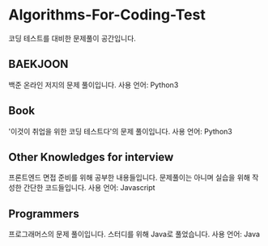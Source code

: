 # Algorithms-For-Coding-Test
코딩 테스트를 대비한 문제풀이 공간입니다.

## BAEKJOON
백준 온라인 저지의 문제 풀이입니다.
사용 언어: Python3

## Book
'이것이 취업을 위한 코딩 테스트다'의 문제 풀이입니다.
사용 언어: Python3

## Other Knowledges for interview
프론트엔드 면접 준비를 위해 공부한 내용들입니다.
문제풀이는 아니며 실습을 위해 작성한 간단한 코드들입니다.
사용 언어: Javascript

## Programmers
프로그래머스의 문제 풀이입니다. 스터디를 위해 Java로 풀었습니다.
사용 언어: Java
